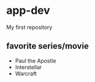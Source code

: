 # app-dev
My first repository
## favorite series/movie
- Paul the Apostle
- Interstellar
- Warcraft
